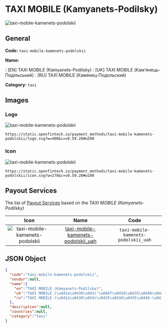 
# TAXI MOBILE (Kamyanets-Podilsky) 
![taxi-mobile-kamenets-podolskii](https://static.openfintech.io/payment_methods/taxi-mobile-kamenets-podolskii/logo.svg?w=400&c=v0.59.26#w200)  

## General 
**Code:** `taxi-mobile-kamenets-podolskii` 
 
**Name:** 
 
:	[EN] TAXI MOBILE (Kamyanets-Podilsky) 
:	[UK] TAXI MOBILE (Кам'янець-Подільський) 
:	[RU] TAXI MOBILE (Каменец-Подольский) 
 
**Category:** `taxi` 
 

## Images 

### Logo 
![taxi-mobile-kamenets-podolskii](https://static.openfintech.io/payment_methods/taxi-mobile-kamenets-podolskii/logo.svg?w=400&c=v0.59.26#w200)  

```
https://static.openfintech.io/payment_methods/taxi-mobile-kamenets-podolskii/logo.svg?w=400&c=v0.59.26#w200
```  

### Icon 
![taxi-mobile-kamenets-podolskii](https://static.openfintech.io/payment_methods/taxi-mobile-kamenets-podolskii/icon.svg?w=278&c=v0.59.26#w100)  

```
https://static.openfintech.io/payment_methods/taxi-mobile-kamenets-podolskii/icon.svg?w=278&c=v0.59.26#w100
```  

## Payout Services 
 
The list of [Payout Services](/payout-services/) based on the _TAXI MOBILE (Kamyanets-Podilsky)_ 

|Icon|Name|Code| 
|:---:|:---:|:---:| 
|![taxi-mobile-kamenets-podolskii](https://static.openfintech.io/payout_methods/taxi-mobile-kamenets-podolskii/icon.svg?w=278&c=v0.59.26#w40) |[taxi-mobile-kamenets-podolskii_uah](/payout-services/taxi-mobile-kamenets-podolskii_uah/)|`taxi-mobile-kamenets-podolskii_uah`| 
 

## JSON Object 

```json
{
  "code":"taxi-mobile-kamenets-podolskii",
  "vendor":null,
  "name":{
    "en":"TAXI MOBILE (Kamyanets-Podilsky)",
    "uk":"TAXI MOBILE (\u041a\u0430\u043c'\u044f\u043d\u0435\u0446\u044c-\u041f\u043e\u0434\u0456\u043b\u044c\u0441\u044c\u043a\u0438\u0439)",
    "ru":"TAXI MOBILE (\u041a\u0430\u043c\u0435\u043d\u0435\u0446-\u041f\u043e\u0434\u043e\u043b\u044c\u0441\u043a\u0438\u0439)"
  },
  "description":null,
  "countries":null,
  "category":"taxi"
}
```  
